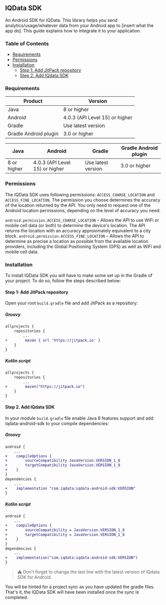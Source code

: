 ## IQData SDK

An Android SDK for IQData. This library helps you send analytics/usage/whatever data from your Android app to [insert what the app do]. This guide explains how to integrate it to your application.

### Table of Contents
- [Requirements](#requirements)
- [Permissions](#permissions)
- [Installation](#installation)
    - [Step 1: Add JitPack repository](#step-1-add-jitpack-repository)
    - [Step 2. Add IQdata SDK](#step-2-add-iqdata-sdk)

### Requirements
|Product|Version|
|---|---|
|Java|8 or higher|
|Android|4.0.3 (API Level 15) or higher|
|Gradle|Use latest version|
|Gradle Android plugin|3.0 or higher|



|Java|Android|Gradle|Gradle Android plugin|
|---|---|---|---|
|8 or higher|4.0.3 (API Level 15) or higher|Use latest version|3.0 or higher|

### Permissions
The IQData SDK uses following permissions: `ACCESS_COARSE_LOCATION` and `ACCESS_FINE_LOCATION`.
The permission you choose determines the accuracy of the location returned by the API. You only need to request one of the Android location permissions, depending on the level of accuracy you need:

`android.permission.ACCESS_COARSE_LOCATION` – Allows the API to use WiFi or mobile cell data (or both) to determine the device's location. The API returns the location with an accuracy approximately equivalent to a city block.
`android.permission.ACCESS_FINE_LOCATION` – Allows the API to determine as precise a location as possible from the available location providers, including the Global Positioning System (GPS) as well as WiFi and mobile cell data.

### Installation

To install IQData SDK you will have to make some set up in the Gradle of your project. To do so, follow the steps described below:

#### Step 1: Add JitPack repository

Open your root `build.gradle` file and add JitPack as a repository:

##### Groovy
```diff
allprojects {
    repositories {
        ...
+        maven { url 'https://jitpack.io' }
    }
}
```
##### Kotlin script
```diff
allprojects {
    repositories {
        ...
+        maven("https://jitpack.io")
    }
}
```
#### Step 2. Add IQdata SDK

In your module `build.gradle` file enable Java 8 features support and add iqdata-android-sdk to your compile dependencies:

##### Groovy
```diff
android {
    ...
+    compileOptions {
+        sourceCompatibility JavaVersion.VERSION_1_8
+        targetCompatibility JavaVersion.VERSION_1_8
+    }
}
dependencies {
    ...
+    implementation "com.iqdata:iqdata-android-sdk:VERSION"
}
```
##### Kotlin script
```diff
android {
    ...
+    compileOptions {
+        sourceCompatibility = JavaVersion.VERSION_1_8
+        targetCompatibility = JavaVersion.VERSION_1_8
+    }
}
dependencies {
    ...
+    implementation("com.iqdata:iqdata-android-sdk:VERSION")
}
```
> :warning: Don't forget to change the last line with the latest version of IQdata SDK for Android.

You will be hinted for a project sync as you have updated the gradle files. That's it, the IQData SDK will have been installed once the sync is completed.
